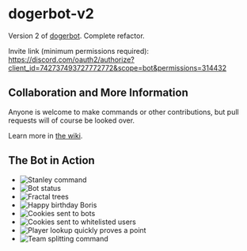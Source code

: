 # dogerbot-v2
 Version 2 of [dogerbot](https://github.com/dogerish/dogerbot). Complete refactor.

Invite link (minimum permissions required): <https://discord.com/oauth2/authorize?client_id=742737493727772772&scope=bot&permissions=314432>

## Collaboration and More Information
 Anyone is welcome to make commands or other contributions, but pull requests will of course be looked over.

 Learn more in [the wiki](https://github.com/dogerish/dogerbot-v2/wiki).

## The Bot in Action
* ![Stanley command](https://cdn.discordapp.com/attachments/787857993978740746/873327902714888242/unknown.png)
* ![Bot status](https://cdn.discordapp.com/attachments/787857993978740746/873329259656138782/dogerbot-status.png)
* ![Fractal trees](https://cdn.discordapp.com/attachments/787857993978740746/873331237324984352/unknown.png)
* ![Happy birthday Boris](https://cdn.discordapp.com/attachments/787857993978740746/873332333044961290/unknown.png)
* ![Cookies sent to bots](https://cdn.discordapp.com/attachments/787857993978740746/873334089053270026/unknown.png)
* ![Cookies sent to whitelisted users](https://media.discordapp.net/attachments/742919760521592913/873335627783995462/unknown.png)
* ![Player lookup quickly proves a point](https://cdn.discordapp.com/attachments/787857993978740746/873336846816530432/unknown.png)
* ![Team splitting command](https://cdn.discordapp.com/attachments/787857993978740746/873342056892866580/teamsplit.png)
